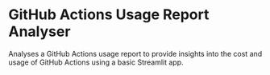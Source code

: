 # GitHub Actions Usage Report Analyser

Analyses a GitHub Actions usage report to provide insights into the cost and usage of GitHub Actions using a basic Streamlit app.
